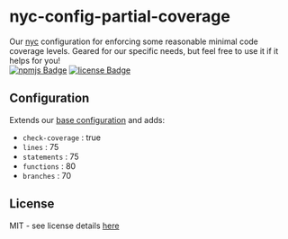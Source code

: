 # nyc-config-partial-coverage
Our [nyc][nyc-pkg-url] configuration for enforcing some reasonable minimal code coverage levels. Geared for our specific needs, but feel free to use it if it helps for you!  
[![npmjs Badge][npmjs-version-badge]][npmjs-pkg-url] [![license Badge][license-badge]][license-url]

## Configuration
Extends our [base configuration][base-config-pkg-url] and adds:

* `check-coverage` : true  
* `lines` : 75
* `statements` : 75
* `functions` : 80
* `branches` : 70

## License
MIT - see license details [here][license-url]

[npmjs-version-badge]: https://img.shields.io/npm/v/@swellaby/nyc-config-partial-coverage.svg
[npmjs-pkg-url]: https://www.npmjs.com/package/@swellaby/nyc-config-partial-coverage
[nyc-pkg-url]: https://www.npmjs.com/package/nyc
[base-config-pkg-url]: https://www.npmjs.com/package/@swellaby/nyc-config
[license-url]: https://github.com/swellaby/nyc-config/blob/master/LICENSE
[license-badge]: https://img.shields.io/github/license/swellaby/nyc-config.svg